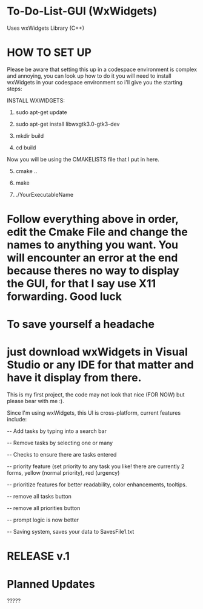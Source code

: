 # To-Do-List-GUI (WxWidgets) 
Uses wxWidgets Library (C++)



# HOW TO SET UP

Please be aware that setting this up in a codespace environment is complex and annoying, you can look up how to do it you will need to install wxWidgets in 
your codespace environment so i'll give you the starting steps:

INSTALL WXWIDGETS: 

1. sudo apt-get update

2. sudo apt-get install libwxgtk3.0-gtk3-dev
 
3. mkdir build

4. cd build

Now you will be using the CMAKELISTS file that I put in here.

5. cmake ..

6. make

7. ./YourExecutableName


# Follow everything above in order, edit the Cmake File and change the names to anything you want. You will encounter an error at the end because theres no way to display the GUI, for that I say use X11 forwarding. Good luck 
# To save yourself a headache
# just download wxWidgets in Visual Studio or any IDE for that matter and have it display from there.



This is my first project, the code may not look that nice (FOR NOW) but please bear with me :).

Since I'm using wxWidgets, this UI is cross-platform, current features include:

-- Add tasks by typing into a search bar

-- Remove tasks by selecting one or many

-- Checks to ensure there are tasks entered

--  priority feature (set priority to any task you like! there are currently 2 forms, yellow (normal priority), red (urgency)

-- prioritize features for better readability, color enhancements, tooltips.

-- remove all tasks button

-- remove all priorities button

-- prompt logic is now better

-- Saving system, saves your data to SavesFile1.txt


# RELEASE v.1
 


# Planned Updates
?????


